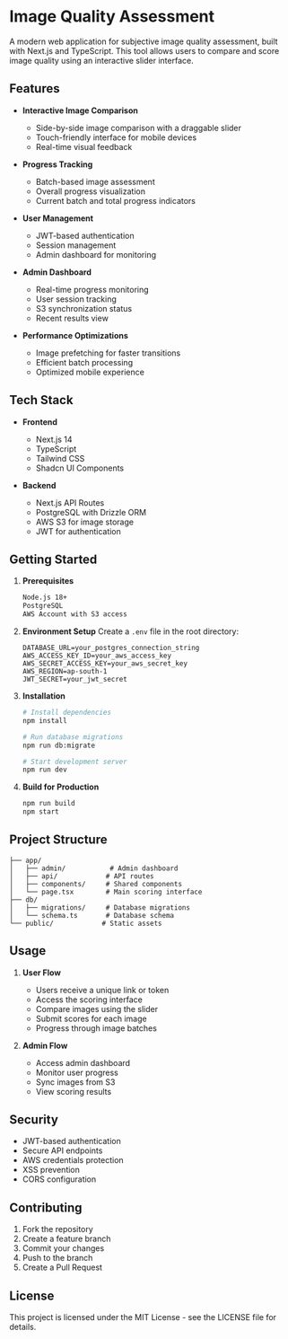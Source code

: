 # Image Quality Assessment

A modern web application for subjective image quality assessment, built with Next.js and TypeScript. This tool allows users to compare and score image quality using an interactive slider interface.

## Features

- **Interactive Image Comparison**
  - Side-by-side image comparison with a draggable slider
  - Touch-friendly interface for mobile devices
  - Real-time visual feedback

- **Progress Tracking**
  - Batch-based image assessment
  - Overall progress visualization
  - Current batch and total progress indicators

- **User Management**
  - JWT-based authentication
  - Session management
  - Admin dashboard for monitoring

- **Admin Dashboard**
  - Real-time progress monitoring
  - User session tracking
  - S3 synchronization status
  - Recent results view

- **Performance Optimizations**
  - Image prefetching for faster transitions
  - Efficient batch processing
  - Optimized mobile experience

## Tech Stack

- **Frontend**
  - Next.js 14
  - TypeScript
  - Tailwind CSS
  - Shadcn UI Components

- **Backend**
  - Next.js API Routes
  - PostgreSQL with Drizzle ORM
  - AWS S3 for image storage
  - JWT for authentication

## Getting Started

1. **Prerequisites**
   ```bash
   Node.js 18+ 
   PostgreSQL
   AWS Account with S3 access
   ```

2. **Environment Setup**
   Create a `.env` file in the root directory:
   ```env
   DATABASE_URL=your_postgres_connection_string
   AWS_ACCESS_KEY_ID=your_aws_access_key
   AWS_SECRET_ACCESS_KEY=your_aws_secret_key
   AWS_REGION=ap-south-1
   JWT_SECRET=your_jwt_secret
   ```

3. **Installation**
   ```bash
   # Install dependencies
   npm install

   # Run database migrations
   npm run db:migrate

   # Start development server
   npm run dev
   ```

4. **Build for Production**
   ```bash
   npm run build
   npm start
   ```

## Project Structure

```
├── app/
│   ├── admin/           # Admin dashboard
│   ├── api/            # API routes
│   ├── components/     # Shared components
│   └── page.tsx        # Main scoring interface
├── db/
│   ├── migrations/     # Database migrations
│   └── schema.ts       # Database schema
└── public/            # Static assets
```

## Usage

1. **User Flow**
   - Users receive a unique link or token
   - Access the scoring interface
   - Compare images using the slider
   - Submit scores for each image
   - Progress through image batches

2. **Admin Flow**
   - Access admin dashboard
   - Monitor user progress
   - Sync images from S3
   - View scoring results

## Security

- JWT-based authentication
- Secure API endpoints
- AWS credentials protection
- XSS prevention
- CORS configuration

## Contributing

1. Fork the repository
2. Create a feature branch
3. Commit your changes
4. Push to the branch
5. Create a Pull Request

## License

This project is licensed under the MIT License - see the LICENSE file for details.
